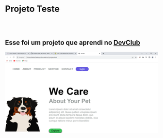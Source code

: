 <h1>Projeto Teste</h1>
<br>
<br>
<h2> 
Esse foi um projeto que aprendi no 
<a href="https://aulas.devclub.com.br/aulas/git-github-front-end-club-copia-2023-11-02-11-35-09">DevClub</a>
</h2>
<img src="https://github.com/laisabenassuti/projeto-teste/blob/master/assets/projeto%20-%20Google%20Chrome%2003_12_2023%2011_01_19.png?raw=true"/>
